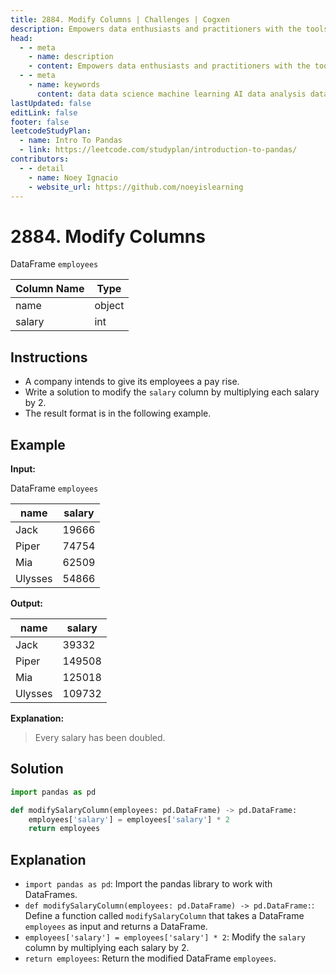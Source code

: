 ```yaml
---
title: 2884. Modify Columns | Challenges | Cogxen
description: Empowers data enthusiasts and practitioners with the tools and knowledge to unlock the potential of data.
head:
  - - meta
    - name: description
    - content: Empowers data enthusiasts and practitioners with the tools and knowledge to unlock the potential of data.
  - - meta
    - name: keywords
      content: data data science machine learning AI data analysis data-driven data enthusiasts data practitioners
lastUpdated: false
editLink: false
footer: false
leetcodeStudyPlan:
  - name: Intro To Pandas
  - link: https://leetcode.com/studyplan/introduction-to-pandas/
contributors:
  - - detail
    - name: Noey Ignacio
    - website_url: https://github.com/noeyislearning
---
```


# 2884. Modify Columns

DataFrame `employees`

| Column Name | Type   |
| ----------- | ------ |
| name        | object |
| salary      | int    |

## Instructions

- A company intends to give its employees a pay rise.
- Write a solution to modify the `salary` column by multiplying each salary by 2.
- The result format is in the following example.

## Example

**Input:**

DataFrame `employees`

| name    | salary |
| ------- | ------ |
| Jack    | 19666  |
| Piper   | 74754  |
| Mia     | 62509  |
| Ulysses | 54866  |

**Output:**

| name    | salary |
| ------- | ------ |
| Jack    | 39332  |
| Piper   | 149508 |
| Mia     | 125018 |
| Ulysses | 109732 |

**Explanation:**

> Every salary has been doubled.

## Solution

```python :line-numbers
import pandas as pd

def modifySalaryColumn(employees: pd.DataFrame) -> pd.DataFrame:
    employees['salary'] = employees['salary'] * 2
    return employees
```

## Explanation

<CustomAccordion title="Python (Pandas)" submitted_by="@noeyislearning" submit_website_url="https://github.com/noeyislearning" :collapsed=false>

- `import pandas as pd`: Import the pandas library to work with DataFrames.
- `def modifySalaryColumn(employees: pd.DataFrame) -> pd.DataFrame:`: Define a function called `modifySalaryColumn` that takes a DataFrame `employees` as input and returns a DataFrame.
- `employees['salary'] = employees['salary'] * 2`: Modify the `salary` column by multiplying each salary by 2.
- `return employees`: Return the modified DataFrame `employees`.

</CustomAccordion>
